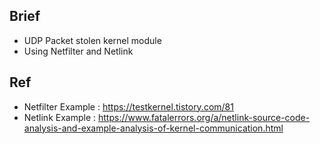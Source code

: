 ## Brief
* UDP Packet stolen kernel module
* Using Netfilter and Netlink

## Ref
* Netfilter Example : https://testkernel.tistory.com/81
* Netlink Example : https://www.fatalerrors.org/a/netlink-source-code-analysis-and-example-analysis-of-kernel-communication.html
